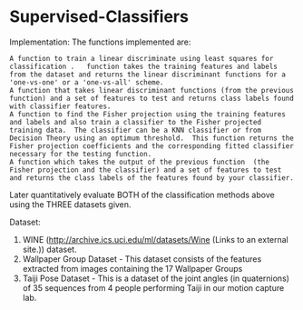 # Supervised-Classifiers


Implementation:
The functions implemented are:

    A function to train a linear discriminate using least squares for classification .   function takes the training features and labels from the dataset and returns the linear discriminant functions for a 'one-vs-one' or a 'one-vs-all' scheme.
    A function that takes linear discriminant functions (from the previous function) and a set of features to test and returns class labels found with classifier features.
    A function to find the Fisher projection using the training features and labels and also train a classifier to the Fisher projected training data.  The classifier can be a KNN classifier or from Decision Theory using an optimum threshold.  This function returns the Fisher projection coefficients and the corresponding fitted classifier necessary for the testing function.
    A function which takes the output of the previous function  (the Fisher projection and the classifier) and a set of features to test and returns the class labels of the features found by your classifier.

Later quantitatively evaluate BOTH of the classification methods above using the THREE datasets given.

Dataset:
1) WINE  (http://archive.ics.uci.edu/ml/datasets/Wine (Links to an external site.)) dataset.
2) Wallpaper Group Dataset - This dataset consists of the features extracted from images containing the 17 Wallpaper Groups
3) Taiji Pose Dataset - This is a dataset of the joint angles (in quaternions) of 35 sequences from 4 people performing Taiji in our motion capture lab.
